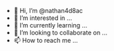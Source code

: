 - 👋 Hi, I’m @nathan4d8ac
- 👀 I’m interested in ...
- 🌱 I’m currently learning ...
- 💞️ I’m looking to collaborate on ...
- 📫 How to reach me ...

<!---
nathan4d8ac/nathan4d8ac is a ✨ special ✨ repository because its `README.md` (this file) appears on your GitHub profile.
You can click the Preview link to take a look at your changes.
--->
